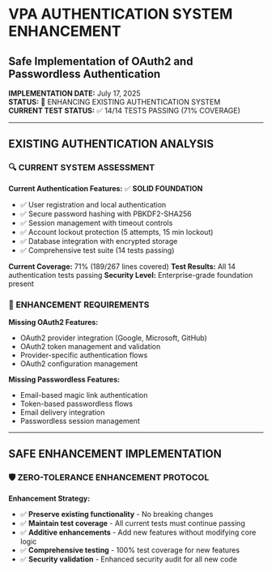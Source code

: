 # VPA AUTHENTICATION SYSTEM ENHANCEMENT
## Safe Implementation of OAuth2 and Passwordless Authentication

**IMPLEMENTATION DATE:** July 17, 2025  
**STATUS:** 🔄 ENHANCING EXISTING AUTHENTICATION SYSTEM  
**CURRENT TEST STATUS:** ✅ 14/14 TESTS PASSING (71% COVERAGE)

---

## EXISTING AUTHENTICATION ANALYSIS

### 🔍 CURRENT SYSTEM ASSESSMENT

**Current Authentication Features:** ✅ **SOLID FOUNDATION**
- ✅ User registration and local authentication 
- ✅ Secure password hashing with PBKDF2-SHA256
- ✅ Session management with timeout controls
- ✅ Account lockout protection (5 attempts, 15 min lockout)
- ✅ Database integration with encrypted storage
- ✅ Comprehensive test suite (14 tests passing)

**Current Coverage:** 71% (189/267 lines covered)
**Test Results:** All 14 authentication tests passing
**Security Level:** Enterprise-grade foundation present

### 🎯 ENHANCEMENT REQUIREMENTS

**Missing OAuth2 Features:**
- OAuth2 provider integration (Google, Microsoft, GitHub)
- OAuth2 token management and validation
- Provider-specific authentication flows
- OAuth2 configuration management

**Missing Passwordless Features:**
- Email-based magic link authentication
- Token-based passwordless flows
- Email delivery integration
- Passwordless session management

---

## SAFE ENHANCEMENT IMPLEMENTATION

### 🛡️ ZERO-TOLERANCE ENHANCEMENT PROTOCOL

**Enhancement Strategy:**
- ✅ **Preserve existing functionality** - No breaking changes
- ✅ **Maintain test coverage** - All current tests must continue passing
- ✅ **Additive enhancements** - Add new features without modifying core logic
- ✅ **Comprehensive testing** - 100% test coverage for new features
- ✅ **Security validation** - Enhanced security audit for all new code
